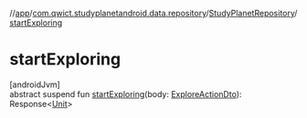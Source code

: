 //[app](../../../index.md)/[com.qwict.studyplanetandroid.data.repository](../index.md)/[StudyPlanetRepository](index.md)/[startExploring](start-exploring.md)

# startExploring

[androidJvm]\
abstract suspend fun [startExploring](start-exploring.md)(body: [ExploreActionDto](../../com.qwict.studyplanetandroid.data.remote.dto/-explore-action-dto/index.md)): Response&lt;[Unit](https://kotlinlang.org/api/latest/jvm/stdlib/kotlin/-unit/index.html)&gt;
